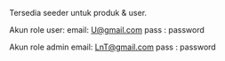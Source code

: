 Tersedia seeder untuk produk & user.

Akun role user:
    email: U@gmail.com
    pass : password

Akun role admin
    email: LnT@gmail.com
    pass : password
